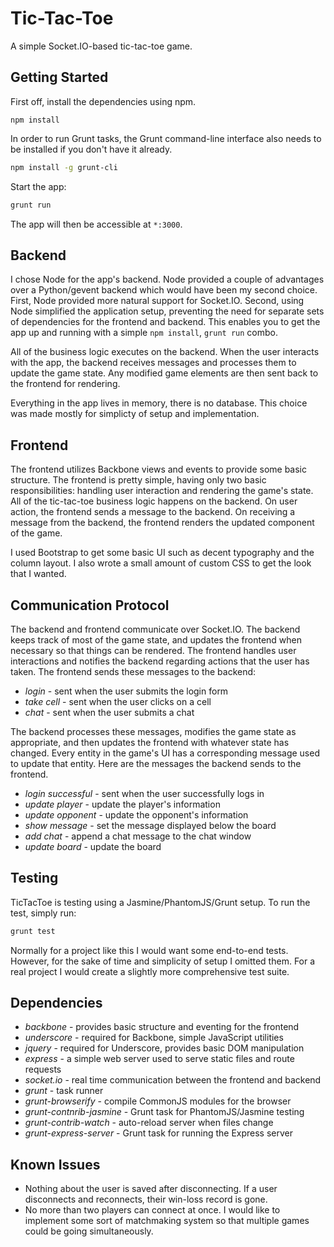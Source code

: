 Tic-Tac-Toe
===========

A simple Socket.IO-based tic-tac-toe game.

Getting Started
---------------

First off, install the dependencies using npm.

```shell
npm install
```

In order to run Grunt tasks, the Grunt command-line interface also
needs to be installed if you don't have it already.

```bash
npm install -g grunt-cli
```

Start the app:

```bash
grunt run
```

The app will then be accessible at `*:3000`.

Backend
-------

I chose Node for the app's backend. Node provided a couple of advantages over
a Python/gevent backend which would have been my second choice. First, Node
provided more natural support for Socket.IO. Second, using Node simplified
the application setup, preventing the need for separate sets of dependencies
for the frontend and backend. This enables you to get the app up and running
with a simple `npm install`, `grunt run` combo.

All of the business logic executes on the backend. When the user interacts
with the app, the backend receives messages and processes them to update the
game state. Any modified game elements are then sent back to the frontend for
rendering.

Everything in the app lives in memory, there is no database. This choice was
made mostly for simplicty of setup and implementation.

Frontend
--------

The frontend utilizes Backbone views and events to provide some basic
structure. The frontend is pretty simple, having only two basic
responsibilities: handling user interaction and rendering the game's state.
All of the tic-tac-toe business logic happens on the backend. On user action,
the frontend sends a message to the backend. On receiving a message from the
backend, the frontend renders the updated component of the game.

I used Bootstrap to get some basic UI such as decent typography and the column
layout. I also wrote a small amount of custom CSS to get the look that I
wanted.

Communication Protocol
----------------------

The backend and frontend communicate over Socket.IO. The backend keeps track
of most of the game state, and updates the frontend when necessary so that
things can be rendered. The frontend handles user interactions and notifies
the backend regarding actions that the user has taken. The frontend sends
these messages to the backend:

* *login* - sent when the user submits the login form
* *take cell* - sent when the user clicks on a cell
* *chat* - sent when the user submits a chat

The backend processes these messages, modifies the game state as appropriate,
and then updates the frontend with whatever state has changed. Every entity
in the game's UI has a corresponding message used to update that entity. Here
are the messages the backend sends to the frontend.

* *login successful* - sent when the user successfully logs in
* *update player* - update the player's information
* *update opponent* - update the opponent's information
* *show message* - set the message displayed below the board
* *add chat* - append a chat message to the chat window
* *update board* - update the board

Testing
-------

TicTacToe is testing using a Jasmine/PhantomJS/Grunt setup. To run the test,
simply run:

```bash
grunt test
```

Normally for a project like this I would want some end-to-end tests. However,
for the sake of time and simplicity of setup I omitted them. For a real
project I would create a slightly more comprehensive test suite.

Dependencies
------------

* *backbone* - provides basic structure and eventing for the frontend
* *underscore* - required for Backbone, simple JavaScript utilities
* *jquery* - required for Underscore, provides basic DOM manipulation
* *express* - a simple web server used to serve static files and route
  requests
* *socket.io* - real time communication between the frontend and backend
* *grunt* - task runner
* *grunt-browserify* - compile CommonJS modules for the browser
* *grunt-contnrib-jasmine* - Grunt task for PhantomJS/Jasmine testing
* *grunt-contrib-watch* - auto-reload server when files change
* *grunt-express-server* - Grunt task for running the Express server

Known Issues
------------

* Nothing about the user is saved after disconnecting. If a user
  disconnects and reconnects, their win-loss record is gone.
* No more than two players can connect at once. I would like to
  implement some sort of matchmaking system so that multiple
  games could be going simultaneously.

